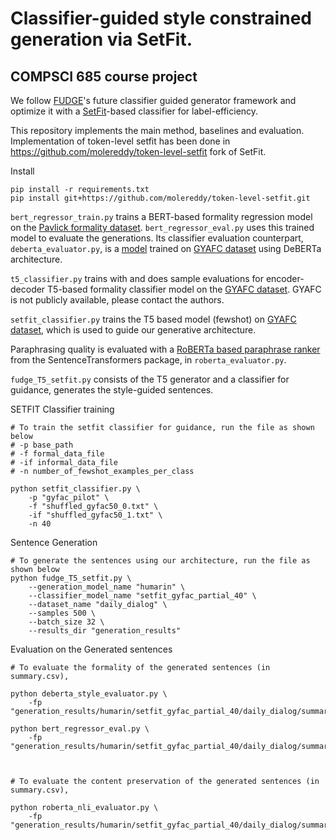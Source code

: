 # Classifier-guided style constrained generation via SetFit.

## COMPSCI 685 course project 


We follow [FUDGE](https://arxiv.org/pdf/2104.05218)'s future classifier guided generator framework and optimize it with a [SetFit](https://arxiv.org/pdf/2209.11055)-based classifier for label-efficiency.

This repository implements the main method, baselines and evaluation. Implementation of token-level setfit has been done in https://github.com/molereddy/token-level-setfit fork of SetFit.

Install
```
pip install -r requirements.txt
pip install git+https://github.com/molereddy/token-level-setfit.git
```

`bert_regressor_train.py` trains a BERT-based formality regression model on the [Pavlick formality dataset](https://huggingface.co/datasets/osyvokon/pavlick-formality-scores). `bert_regressor_eval.py` uses this trained model to evaluate the generations. Its classifier evaluation counterpart, `deberta_evaluator.py`, is a [model](https://huggingface.co/s-nlp/deberta-large-formality-ranker) trained on [GYAFC dataset](https://arxiv.org/abs/1803.06535) using DeBERTa architecture. 

`t5_classifier.py` trains with and does sample evaluations for encoder-decoder T5-based formality classifier model on the [GYAFC dataset](https://arxiv.org/abs/1803.06535). GYAFC is not publicly available, please contact the authors.

`setfit_classifier.py` trains the T5 based model (fewshot) on [GYAFC dataset](https://arxiv.org/abs/1803.06535), which is used to guide our generative architecture. 

Paraphrasing quality is evaluated with a [RoBERTa based paraphrase ranker](https://huggingface.co/cross-encoder/nli-roberta-base) from the SentenceTransformers package, in `roberta_evaluator.py`.

`fudge_T5_setfit.py` consists of the T5 generator and a classifier for guidance, generates the style-guided sentences.

SETFIT Classifier training
```
# To train the setfit classifier for guidance, run the file as shown below
# -p base_path
# -f formal_data_file
# -if informal_data_file
# -n number_of_fewshot_examples_per_class

python setfit_classifier.py \
    -p "gyfac_pilot" \
    -f "shuffled_gyfac50_0.txt" \
    -if "shuffled_gyfac50_1.txt" \
    -n 40
```

Sentence Generation 
```
# To generate the sentences using our architecture, run the file as shown below
python fudge_T5_setfit.py \
    --generation_model_name "humarin" \
    --classifier_model_name "setfit_gyfac_partial_40" \
    --dataset_name "daily_dialog" \
    --samples 500 \
    --batch_size 32 \
    --results_dir "generation_results"
```
Evaluation on the Generated sentences
```
# To evaluate the formality of the generated sentences (in summary.csv), 

python deberta_style_evaluator.py \
    -fp "generation_results/humarin/setfit_gyfac_partial_40/daily_dialog/summary.csv"

python bert_regressor_eval.py \
    -fp "generation_results/humarin/setfit_gyfac_partial_40/daily_dialog/summary.csv"



# To evaluate the content preservation of the generated sentences (in summary.csv),

python roberta_nli_evaluator.py \
    -fp "generation_results/humarin/setfit_gyfac_partial_40/daily_dialog/summary.csv"
```

